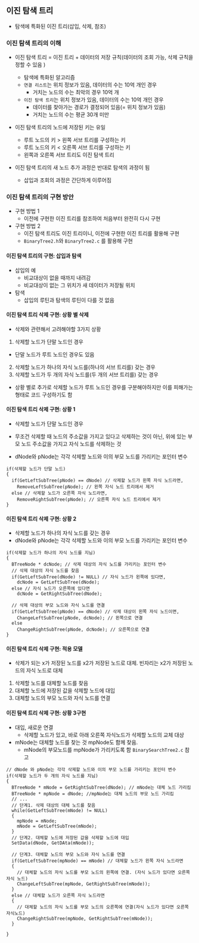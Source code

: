 ## 이진 탐색 트리

- 탐색에 특화된 이진 트리(삽입, 삭제, 참조)

### 이진 탐색 트리의 이해

- 이진 탐색 트리 = 이진 트리 + 데이터의 저장 규칙(데이터의 조회 가능, 삭제 규칙을 정할 수 있음 )

  - 탐색에 특화된 알고리즘
  - `연결 리스트`는 위치 정보가 있음, 데이터의 수는 10억 개인 경우
    - 거치는 노드의 수는 최악의 경우 10억 개
  - `이진 탐색 트리`는 위치 정보가 있음, 데이터의 수는 10억 개인 경우
    - 데이터를 찾아가는 경로가 결정되어 있음(= 위치 정보가 있음)
    - 거치는 노드의 수는 평균 30개 미만

- 이진 탐색 트리의 노드에 저장된 키는 유일
  - 루트 노드의 키 > 왼쪽 서브 트리를 구성하는 키
  - 루트 노드의 키 < 오른쪽 서브 트리를 구성하는 키
  - 왼쪽과 오른쪽 서브 트리도 이진 탐색 트리
- 이진 탐색 트리의 새 노드 추가 과정은 반대로 탐색의 과정이 됨
  - 삽입과 조회의 과정은 간단하게 이루어짐

### 이진 탐색 트리의 구현 방안

- 구현 방법 1
  - 이전에 구현한 이진 트리를 참조하여 처음부터 완전히 다시 구현
- 구현 방법 2
  - 이진 탐색 트리도 이진 트리이니, 이전에 구현한 이진 트리를 활용해 구현
  - `BinaryTree2.h`와 `BinaryTree2.c` 를 활용해 구현

#### 이진 탐색 트리의 구현: 삽입과 탐색

- 삽입의 예
  - 비교대상이 없을 때까지 내려감
  - 비교대상이 없는 그 위치가 새 데이터가 저장될 위치
- 탐색
  - 삽입의 루틴과 탐색의 루틴이 다를 것 없음

#### 이진 탐색 트리 삭제 구현: 상황 별 삭제

- 삭제와 관련해서 고려해야할 3가지 상황

1. 삭제할 노드가 단말 노드인 경우

- 단말 노드가 루트 노드인 경우도 있음

2. 삭제할 노드가 하나의 자식 노드를(하나의 서브 트리를) 갖는 경우
3. 삭제할 노드가 두 개의 자식 노드를(두 개의 서브 트리를) 갖는 경우

- 상황 별로 추가로 삭제할 노드가 루트 노드인 경우를 구분해야하지만 이를 피해가는 형태로 코드 구성하기도 함

#### 이진 탐색 트리 삭제 구현: 상황 1

- 삭제할 노드가 단말 노드인 경우
- 무조건 삭제할 때 노드의 주소값을 가지고 있다고 삭제하는 것이 아닌, 위에 있는 부모 노드 주소값을 가지고 자식 노드를 삭제하는 것

- dNode와 pNode는 각각 삭제할 노드와 이의 부모 노드를 가리키는 포인터 변수

```
if(삭제할 노드가 단말 노드)
{
  if(GetLeftSubTree(pNode) == dNode) // 삭제할 노드가 왼쪽 자식 노드라면,
    RemoveLeftSubTree(pNode); // 왼쪽 자식 노드 트리에서 제거
  else // 삭제할 노드가 오른쪽 자식 노드라면,
    RemoveRightSubTree(pNode); // 오른쪽 자식 노드 트리에서 제거
}
```

#### 이진 탐색 트리 삭제 구현: 상황 2

- 삭제할 노드가 하나의 자식 노드를 갖는 경우
- dNode와 pNode는 각각 삭제할 노드와 이의 부모 노드를 가리키는 포인터 변수

```
if(삭제할 노드가 하나의 자식 노드를 지님)
{
  BTreeNode * dcNode; // 삭제 대상의 자식 노드를 가리키는 포인터 변수
  // 삭제 대상의 자식 노드를 찾음
  if(GetLeftSubTree(dNode) != NULL) // 자식 노드가 왼쪽에 있다면,
    dcNode = GetLeftSubTree(dNode);
  else // 자식 노드가 오른쪽에 있다면
    dcNode = GetRightSubTree(dNode);

  // 삭제 대상의 부모 노드와 자식 노드를 연결
  if(GetLeftSubTree(pNode) == dNode) // 삭제 대상이 왼쪽 자식 노드이면,
    ChangeLeftSubTree(pNode, dcNode); // 왼쪽으로 연결
  else
    ChangeRightSubTree(pNode, dcNode); // 오른쪽으로 연결
}
```

#### 이진 탐색 트리 삭제 구현: 적용 모델

- 삭제가 되는 x가 저장된 노드를 x2가 저장된 노드로 대체. 빈자리는 x2가 저장된 노드의 자식 노드로 대체

1. 삭제할 노드를 대체할 노드를 찾음
2. 대체할 노드에 저장된 값을 삭제할 노드에 대입
3. 대체할 노드의 부모 노드와 자식 노드를 연결

#### 이진 탐색 트리 삭제 구현: 상황 3구현

- 대입, 새로운 연결
  - 삭제할 노드가 있고, 바로 아래 오른쪽 자식노드가 삭제할 노드의 교체 대상
- mNode는 대체할 노드를 찾는 것 mpNode도 함께 찾음.
  - mNode의 부모노드를 mpNode가 가리키도록 함 `BinarySearchTree2.c` 참고

```
// dNode 와 pNode는 각각 삭제할 노드와 이의 부모 노드를 가리키는 포인터 변수
if(삭제할 노드가 두 개의 자식 노드를 지님)
{
  BTreeNode * mNode = GetRightSubTree(dNode); // mNode는 대체 노드 가리킴
  BTreeNode * mpNode = dNode; //mpNode는 대체 노드의 부모 노드 가리킴
  // ...
  // 단계1. 삭제 대상의 대체 노드를 찾음
  while(GetLeftSubTree(mNode) != NULL)
  {
    mpNode = mNode;
    mNode = GetLeftSubTree(mNode);
  }
  // 단계2. 대체할 노드에 저장된 값을 삭제할 노드에 대입
  SetData(dNode, GetDAta(mNode));

  // 단계3. 대체할 노드의 부모 노드와 자식 노드를 연결
  if(GetLeftSubTree(mpNode) == mNode) // 대체할 노드가 왼쪽 자식 노드라면
  {
    // 대체할 노드의 자식 노드를 부모 노드의 왼쪽에 연결. (자식 노드가 있다면 오른쪽 자식 노드)
    ChangeLeftSubTree(mpNode, GetRightSubTree(mNode));
  }
  else // 대체할 노드가 오른쪽 자식 노드라면
  {
    // 대체할 노드의 자식 노드를 부모 노드의 오른쪽에 연결(자식 노드가 있다면 오른쪽 자식노드)
    ChangeRightSubTree(mpNode, GetRightSubTree(mNode));
  }

}
```
